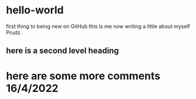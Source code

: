 # hello-world
first thing to being new on GitHub
this is me now writing a little about myself Prudz.
## here is a second level heading
# here are some more comments 16/4/2022
